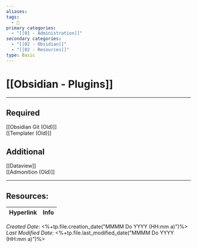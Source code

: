 ```yaml
---
aliases: 
tags:
  - 📝
primary categories:
  - "[[01 - Administration]]"
secondary categories:
  - "[[02 - Obsidian]]"
  - "[[02 - Resources]]"
type: Basic
---
```

# [[Obsidian - Plugins]]  
***
## Required
[[Obsidian Git (Old)]]  
[[Templater (Old)]]  

## Additional
[[Dataview]]  
[[Admonition (Old)]]  

___

## Resources:

| Hyperlink | Info |
| --------- | ---- |


_Created Date_: <%+tp.file.creation_date("MMMM Do YYYY (HH:mm a)")%>
_Last Modified Date_: <%+tp.file.last_modified_date("MMMM Do YYYY (HH:mm a)")%>
